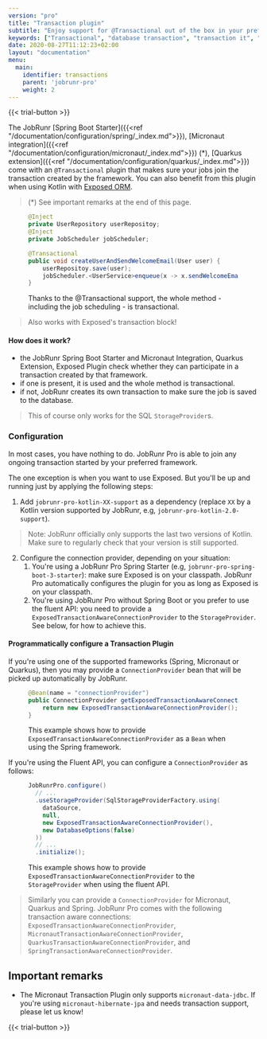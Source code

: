 ```yaml
---
version: "pro"
title: "Transaction plugin"
subtitle: "Enjoy support for @Transactional out of the box in your preferred development framework"
keywords: ["Transactional", "database transaction", "transaction it", "transaction in a database", "transaction sql"]
date: 2020-08-27T11:12:23+02:00
layout: "documentation"
menu: 
  main: 
    identifier: transactions
    parent: 'jobrunr-pro'
    weight: 2
---
```

{{< trial-button >}}

The JobRunr [Spring Boot Starter]({{<ref "/documentation/configuration/spring/_index.md">}}), [Micronaut integration]({{<ref "/documentation/configuration/micronaut/_index.md">}}) (*), [Quarkus extension]({{<ref "/documentation/configuration/quarkus/_index.md">}}) come with an `@Transactional` plugin that makes sure your jobs join the transaction created by the framework. You can also benefit from this plugin when using Kotlin with [Exposed ORM](https://github.com/JetBrains/Exposed).

> (*) See important remarks at the end of this page.

<figure>

```java
@Inject
private UserRepository userRepositoy;
@Inject
private JobScheduler jobScheduler;

@Transactional
public void createUserAndSendWelcomeEmail(User user) {
    userRepositoy.save(user);
    jobScheduler.<UserService>enqueue(x -> x.sendWelcomeEmail(user.id));
}

```
<figcaption>

Thanks to the @Transactional support, the whole method - including the job scheduling - is transactional.

</figcaption>
</figure>

> Also works with Exposed's transaction block!

#### How does it work?
- the JobRunr Spring Boot Starter and Micronaut Integration, Quarkus Extension, Exposed Plugin check whether they can participate in a transaction created by that framework.  
- if one is present, it is used and the whole method is transactional.
- if not, JobRunr creates its own transaction to make sure the job is saved to the database. 

> This of course only works for the SQL `StorageProvider`s.

### Configuration
In most cases, you have nothing to do. JobRunr Pro is able to join any ongoing transaction started by your preferred framework.

The one exception is when you want to use Exposed. But you'll be up and running just by applying the following steps:

1. Add `jobrunr-pro-kotlin-XX-support` as a dependency (replace `XX` by a Kotlin version supported by JobRunr, e.g, `jobrunr-pro-kotlin-2.0-support`).
> Note: JobRunr officially only supports the last two versions of Kotlin. Make sure to regularly check that your version is still supported.
2. Configure the connection provider, depending on your situation:
    1. You're using a JobRunr Pro Spring Starter (e.g, `jobrunr-pro-spring-boot-3-starter`): make sure Exposed is on your classpath. JobRunr Pro automatically configures the plugin for you as long as Exposed is on your classpath.
    2. You're using JobRunr Pro without Spring Boot or you prefer to use the fluent API: you need to provide a `ExposedTransactionAwareConnectionProvider` to the `StorageProvider`. See below, for how to achieve this.

#### Programmatically configure a Transaction Plugin

If you're using one of the supported frameworks (Spring, Micronaut or Quarkus), then you may provide a `ConnectionProvider` bean that will be picked up automatically by JobRunr.

<figure>

```java
@Bean(name = "connectionProvider")
public ConnectionProvider getExposedTransactionAwareConnectionProvider() {
    return new ExposedTransactionAwareConnectionProvider();
}
```
<figcaption>

This example shows how to provide `ExposedTransactionAwareConnectionProvider` as a `Bean` when using the Spring framework.

</figcaption>
</figure>

If you're using the Fluent API, you can configure a `ConnectionProvider` as follows:

<figure>

```java
JobRunrPro.configure()
  // ...
  .useStorageProvider(SqlStorageProviderFactory.using(
    dataSource, 
    null,
    new ExposedTransactionAwareConnectionProvider(),
    new DatabaseOptions(false)
  ))
  // ...
  .initialize();
```
<figcaption>

This example shows how to provide `ExposedTransactionAwareConnectionProvider` to the `StorageProvider` when using the fluent API.

</figcaption>
</figure>

> Similarly you can provide a `ConnectionProvider` for Micronaut, Quarkus and Spring. JobRunr Pro comes with the following transaction aware connections: `ExposedTransactionAwareConnectionProvider`, `MicronautTransactionAwareConnectionProvider`, `QuarkusTransactionAwareConnectionProvider`, and `SpringTransactionAwareConnectionProvider`.


## Important remarks

- The Micronaut Transaction Plugin only supports `micronaut-data-jdbc`. If you're using `micronaut-hibernate-jpa` and needs transaction support, please let us know!

{{< trial-button >}}